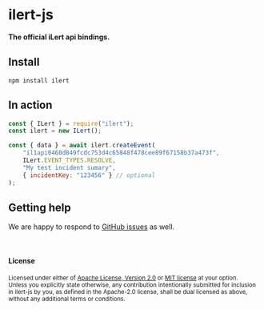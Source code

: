 # ilert-js

**The official iLert api bindings.**

## Install

`npm install ilert`

## In action

```js
const { ILert } = require("ilert");
const ilert = new ILert();

const { data } = await ilert.createEvent(
    "il1api0460d849fcdc753d4c65848f478cee89f67158b37a473f",
    ILert.EVENT_TYPES.RESOLVE,
    "My test incident sumary",
    { incidentKey: "123456" } // optional
);
```

## Getting help

We are happy to respond to [GitHub issues][issues] as well.

[issues]: https://github.com/iLert/ilert-js/issues/new

<br>

#### License

<sup>
Licensed under either of <a href="LICENSE-APACHE">Apache License, Version
2.0</a> or <a href="LICENSE-MIT">MIT license</a> at your option.
</sup>

<br>

<sub>
Unless you explicitly state otherwise, any contribution intentionally submitted for inclusion in ilert-js by you, as defined in the Apache-2.0 license, shall be dual licensed as above, without any additional terms or conditions.
</sub>

